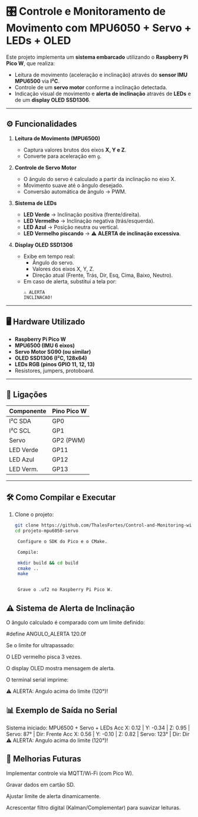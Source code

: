 # 🎛️ Controle e Monitoramento de Movimento com MPU6050 + Servo + LEDs + OLED

Este projeto implementa um **sistema embarcado** utilizando o **Raspberry Pi Pico W**, que realiza:

- Leitura de movimento (aceleração e inclinação) através do **sensor IMU MPU6500** via **I²C**.
- Controle de um **servo motor** conforme a inclinação detectada.
- Indicação visual de movimento e **alerta de inclinação** através de **LEDs** e de um **display OLED SSD1306**.


---

## ⚙️ Funcionalidades

1. **Leitura de Movimento (MPU6500)**
   - Captura valores brutos dos eixos **X, Y e Z**.
   - Converte para aceleração em `g`.

2. **Controle de Servo Motor**
   - O ângulo do servo é calculado a partir da inclinação no eixo X.
   - Movimento suave até o ângulo desejado.
   - Conversão automática de ângulo → PWM.

3. **Sistema de LEDs**
   - **LED Verde** → Inclinação positiva (frente/direita).  
   - **LED Vermelho** → Inclinação negativa (trás/esquerda).  
   - **LED Azul** → Posição neutra ou vertical.  
   - **LED Vermelho piscando** → ⚠ **ALERTA de inclinação excessiva**.

4. **Display OLED SSD1306**
   - Exibe em tempo real:
     - Ângulo do servo.
     - Valores dos eixos X, Y, Z.
     - Direção atual (Frente, Trás, Dir, Esq, Cima, Baixo, Neutro).
   - Em caso de alerta, substitui a tela por:
     ```
     ⚠ ALERTA
     INCLINACAO!
     ```

---

## 🖥️ Hardware Utilizado

- **Raspberry Pi Pico W**  
- **MPU6500 (IMU 6 eixos)**  
- **Servo Motor SG90 (ou similar)**  
- **OLED SSD1306 (I²C, 128x64)**  
- **LEDs RGB (pinos GPIO 11, 12, 13)**  
- Resistores, jumpers, protoboard.  

---

## 📌 Ligações

| Componente | Pino Pico W |
|------------|-------------|
| I²C SDA    | GP0         |
| I²C SCL    | GP1         |
| Servo      | GP2 (PWM)   |
| LED Verde  | GP11        |
| LED Azul   | GP12        |
| LED Verm.  | GP13        |

---

## 🛠️ Como Compilar e Executar

1. Clone o projeto:
   ```bash
   git clone https://github.com/ThalesFortes/Control-and-Monitoring-with-MPU6050.git
   cd projeto-mpu6050-servo

    Configure o SDK do Pico e o CMake.

    Compile:

    mkdir build && cd build
    cmake ..
    make


    Grave o .uf2 no Raspberry Pi Pico W.

## ⚠ Sistema de Alerta de Inclinação

O ângulo calculado é comparado com um limite definido:

#define ANGULO_ALERTA 120.0f


Se o limite for ultrapassado:

O LED vermelho pisca 3 vezes.

O display OLED mostra mensagem de alerta.

O terminal serial imprime:

⚠ ALERTA: Angulo acima do limite (120°)!

##  📊 Exemplo de Saída no Serial
Sistema iniciado: MPU6500 + Servo + LEDs
Acc X: 0.12 | Y: -0.34 | Z: 0.95 | Servo: 87° | Dir: Frente
Acc X: 0.56 | Y: -0.10 | Z: 0.82 | Servo: 123° | Dir: Dir ⚠ ALERTA: Angulo acima do limite (120°)!

## 🚀 Melhorias Futuras

Implementar controle via MQTT/Wi-Fi (com Pico W).

Gravar dados em cartão SD.

Ajustar limite de alerta dinamicamente.

Acrescentar filtro digital (Kalman/Complementar) para suavizar leituras.